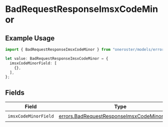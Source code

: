 # BadRequestResponseImsxCodeMinor

## Example Usage

```typescript
import { BadRequestResponseImsxCodeMinor } from "oneroster/models/errors";

let value: BadRequestResponseImsxCodeMinor = {
  imsxCodeMinorField: [
    {},
  ],
};
```

## Fields

| Field                                                                                                          | Type                                                                                                           | Required                                                                                                       | Description                                                                                                    |
| -------------------------------------------------------------------------------------------------------------- | -------------------------------------------------------------------------------------------------------------- | -------------------------------------------------------------------------------------------------------------- | -------------------------------------------------------------------------------------------------------------- |
| `imsxCodeMinorField`                                                                                           | [errors.BadRequestResponseImsxCodeMinorField1](../../models/errors/badrequestresponseimsxcodeminorfield1.md)[] | :heavy_check_mark:                                                                                             | N/A                                                                                                            |